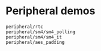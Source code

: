# Peripheral demos

```{toctree}
peripheral/rtc
peripheral/sm4/sm4_polling
peripheral/sm4/sm4_it
peripheral/aes_padding
```
